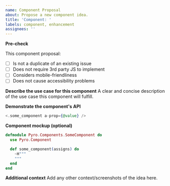 ```yaml
---
name: Component Proposal
about: Propose a new component idea.
title: 'Component: '
labels: component, enhancement
assignees: ''
---
```


**Pre-check**

This component proposal:

- [ ] Is not a duplicate of an existing issue
- [ ] Does not require 3rd party JS to implement
- [ ] Considers mobile-friendliness
- [ ] Does not cause accessibility problems

**Describe the use case for this component**
A clear and concise description of the use case this component will fulfill.

**Demonstrate the component's API**

```heex
<.some_component a-prop={@value} />
```

**Component mockup (optional)**

```elixir
defmodule Pyro.Components.SomeComponent do
  use Pyro.Component

  def some_component(assigns) do
    ~H"""
    """
  end
end
```

**Additional context**
Add any other context/screenshots of the idea here.
